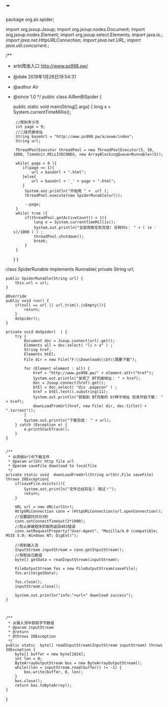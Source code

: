 # -
package org.air.spider;

import org.jsoup.Jsoup;
import org.jsoup.nodes.Document;
import org.jsoup.nodes.Element;
import org.jsoup.select.Elements;
import java.io.*;
import java.net.HttpURLConnection;
import java.net.URL;
import java.util.concurrent.*;

/**
 * arbt爬虫入口  http://www.ps998.pw/
 * @date 2019年1月26日19:54:31
 * @author Air
 * @since 1.0
 */
public class AiRenBtSpider {

    public static void main(String[] args) {
        long s =  System.currentTimeMillis();

        //爬到多少页
        int page = 9;
        //二级页面地址
        String baseUrl = "http://www.ps998.pw/a/avwm/index";
        String url;

        ThreadPoolExecutor threadPool = new ThreadPoolExecutor(5, 50, 1000, TimeUnit.MILLISECONDS, new ArrayBlockingQueue<Runnable>(5));

        while( page > 0 ){
           if(page == 1){
               url = baseUrl + ".html";
           }else{
               url = baseUrl + '_' + page + ".html";
           }
            System.out.println("开始爬 " +  url );
            threadPool.execute(new SpiderRunable(url));

            --page;
        }
        while( true ){
            if(threadPool.getActiveCount() < 1){
                long e = System.currentTimeMillis();
                System.out.println("全部爬取任务完成! 总耗时s： " + ( (e - s)/1000 ) ) ;
                threadPool.shutdown();
                break;
            }
        }
    }
}

class SpiderRunable implements  Runnable{
    private String url;

    public SpiderRunable(String url) {
        this.url = url;
    }

    @Override
    public void run() {
        if(null == url || url.trim().isEmpty()){
            return;
        }
        doSpider();
    }

    private void doSpider(  ) {
        try {
            Document doc = Jsoup.connect(url).get();
            Elements all = doc.select( "li > a" ) ;
            String href;
            Elements btEl;
            File dir = new File("F:\\Downloads\\bt\\需要下载");

            for (Element element : all) {
                href = "http://www.ps998.pw/" + element.attr("href");
                System.out.println("发现了 BT页面地址： " + href);
                doc = Jsoup.connect(href).get();
                btEl = doc.select( "div .pagecon" ) ;
                href = btEl.text().substring(11);
                System.out.println("获取到 BT页面的 bt种子地址 信息开始下载： " + href);
                downLoadFromUrl(href, new File( dir, doc.title() + ".torrent"));
            }
            System.out.println("下载完成： " + url);
        } catch (Exception e) {
            e.printStackTrace();
        }
    }


    /**
     * 从网络Url中下载文件
     * @param urlStr http file url
     * @param saveFile download to localfile
     */
    private static void  downLoadFromUrl(String urlStr,File saveFile) throws IOException{
        if(saveFile.exists()){
            System.out.println("文件已经存在！ 跳过！");
            return;
        }

        URL url = new URL(urlStr);
        HttpURLConnection conn = (HttpURLConnection)url.openConnection();
        //设置超时间为3秒
        conn.setConnectTimeout(3*1000);
        //防止屏蔽程序抓取而返回403错误
        conn.setRequestProperty("User-Agent", "Mozilla/4.0 (compatible; MSIE 5.0; Windows NT; DigExt)");

        //得到输入流
        InputStream inputStream = conn.getInputStream();
        //获取自己数组
        byte[] getData = readInputStream(inputStream);

        FileOutputStream fos = new FileOutputStream(saveFile);
        fos.write(getData);

        fos.close();
        inputStream.close();

        System.out.println("info:"+url+" download success");
    }



    /**
     * 从输入流中获取字节数组
     * @param inputStream
     * @return
     * @throws IOException
     */
    public static  byte[] readInputStream(InputStream inputStream) throws IOException {
        byte[] buffer = new byte[1024];
        int len = 0;
        ByteArrayOutputStream bos = new ByteArrayOutputStream();
        while((len = inputStream.read(buffer)) != -1) {
            bos.write(buffer, 0, len);
        }
        bos.close();
        return bos.toByteArray();
    }
}
